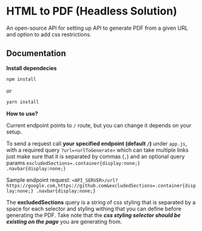# HTML to PDF (Headless Solution)

An open-source API for setting up API to generate PDF from a given URL and option to add css restrictions.

## Documentation

**Install dependecies**
```bash
npm install
```

*or*

```bash
yarn install
```

**How to use?**

Current endpoint points to `/` route, but you can change it depends on your setup.

To send a request call **your specified endpoint (default `/`)** under `app.js`, with a required query `?url=<urlToGenerate>` which can take multiple links just make sure that it is separated by commas (`,`) and an optional query params 
`excludedSections=.container{display:none;} .navbar{display:none;}`

Sample endpoint request:
`<API_SERVER>/url?https://google.com,https://github.com&excludedSections=.container{display:none;} .navbar{display:none;}`

The **excludedSections** query is a string of css styling that is separated by a space for each selector and styling withing that you can define before generating the PDF. Take note that the ***css styling selector should be existing on the page*** you are generating from.
